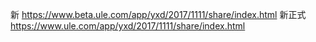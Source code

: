 新  https://www.beta.ule.com/app/yxd/2017/1111/share/index.html
新正式 https://www.ule.com/app/yxd/2017/1111/share/index.html

